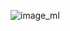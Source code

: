 ![image_ml](https://imgs.search.brave.com/RpMdBmFeCl7m78H4JRD8P-d-N2G39c1hjH8jOmlqomQ/rs:fit:1200:628:1/g:ce/aHR0cHM6Ly90ZWNo/dmlkdmFuLmNvbS90/dXRvcmlhbHMvd3At/Y29udGVudC91cGxv/YWRzL3NpdGVzLzIv/MjAyMC8wOC9SZWlu/Zm9yY2VtZW50LUxl/YXJuaW5nLWluLU1M/LVRWLmpwZw)

